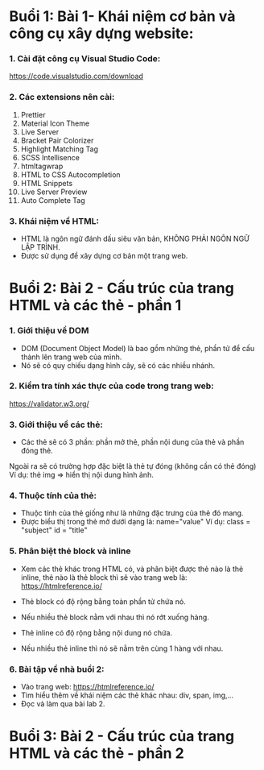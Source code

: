 # Buổi 1: Bài 1- Khái niệm cơ bản và công cụ xây dựng website:

### 1. Cài đặt công cụ Visual Studio Code:
https://code.visualstudio.com/download

### 2. Các extensions nên cài: 

1. Prettier
2. Material Icon Theme
3. Live Server
4. Bracket Pair Colorizer
5. Highlight Matching Tag
6. SCSS Intellisence
7. htmltagwrap
8. HTML to CSS Autocompletion
9. HTML Snippets
10. Live Server Preview
11. Auto Complete Tag

### 3. Khái niệm về HTML:
- HTML là ngôn ngữ đánh dấu siêu văn bản, KHÔNG PHẢI NGÔN NGỮ LẬP TRÌNH.
- Được sử dụng để xây dựng cơ bản một trang web.

# Buổi 2: Bài 2 - Cấu trúc của trang HTML và các thẻ - phần 1

### 1. Giới thiệu về DOM
- DOM (Document Object Model) là bao gồm những thẻ, phần tử để cấu thành lên trang web của mình.
- Nó sẽ có quy chiếu dạng hình cây, sẽ có các nhiều nhánh.

### 2. Kiểm tra tính xác thực của code trong trang web:
https://validator.w3.org/

### 3. Giới thiệu về các thẻ:
- Các thẻ sẽ có 3 phần: phần mở thẻ, phần nội dung của thẻ và phần đóng thẻ.

Ngoài ra sẽ có trường hợp đặc biệt là thẻ tự đóng (không cần có thẻ đóng)
Ví dụ: thẻ img => hiển thị nội dung hình ảnh.

### 4. Thuộc tính của thẻ:
- Thuộc tính của thẻ giống như là những đặc trưng của thẻ đó mang.
- Được biểu thị trong thẻ mở dưới dạng là: name="value"
Ví dụ: class = "subject"
       id = "title"

### 5. Phân biệt thẻ block và inline
- Xem các thẻ khác trong HTML có, và phân biệt được thẻ nào là thẻ inline, thẻ nào là thẻ block thì sẽ vào trang web là:
https://htmlreference.io/

- Thẻ block có độ rộng bằng toàn phần tử chứa nó.
- Nếu nhiều thẻ block nằm với nhau thì nó rớt xuống hàng.

- Thẻ inline có độ rộng bằng nội dung nó chứa.
- Nếu nhiều thẻ inline thì nó sẽ nằm trên cùng 1 hàng với nhau.

### 6. Bài tập về nhà buổi 2:
- Vào trang web: https://htmlreference.io/
- Tìm hiểu thêm về khái niệm các thẻ khác nhau: div, span, img,...
- Đọc và làm qua bài lab 2.

# Buổi 3: Bài 2 - Cấu trúc của trang HTML và các thẻ - phần 2

